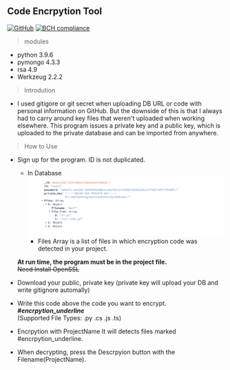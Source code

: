 ## Code Encrpytion Tool
[![GitHub](https://img.shields.io/github/license/oldentomato/Code_encrpytion)](https://github.com/Oldentomato/Code_Encrpytion/blob/main/LICENSE)
[![BCH compliance](https://bettercodehub.com/edge/badge/Oldentomato/Code_Encrpytion?branch=main)](https://bettercodehub.com/)
> modules
- python 3.9.6
- pymongo 4.3.3
- rsa 4.9
- Werkzeug 2.2.2  

> Introdution  
- I used gitigore or git secret when uploading DB URL or code with personal information on GitHub. But the downside of this is that I always had to carry around key files that weren't uploaded when working elsewhere. This program issues a private key and a public key, which is uploaded to the private database and can be imported from anywhere.

> How to Use
- Sign up for the program. ID is not duplicated.
    - In Database  
    ![DatabaseScreenShot](https://github.com/Oldentomato/Code_Encrpytion/blob/main/readme_imgs/dbimage.png)
        - Files Array is a list of files in which encryption code was detected in your project.
          
    **At run time, the program must be in the project file.**  
    ~~Need Install OpenSSL~~

- Download your public, private key (private key will upload your DB and write gitignore automally)
- Write this code above the code you want to encrypt.  
 ___#encrpytion_underline___   
 (Supported File Types: .py .cs .js .ts)  
- Encrpytion with ProjectName It will detects files marked #encrpytion_underline.
- When decrypting, press the Descrpyion button with the Filename(ProjectName).


